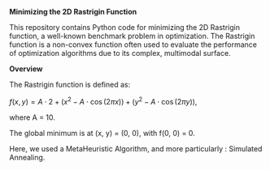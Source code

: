 **Minimizing the 2D Rastrigin Function**

This repository contains Python code for minimizing the 2D Rastrigin function, a well-known benchmark problem in optimization. The Rastrigin function is a non-convex function often used to evaluate the performance of optimization algorithms due to its complex, multimodal surface.

**Overview**

The Rastrigin function is defined as:

$f(x, y) = A \cdot 2 + (x^2 - A \cdot \cos(2 \pi x)) + (y^2 - A \cdot \cos(2 \pi y)),$

where A = 10.

The global minimum is at (x, y) = (0, 0), with f(0, 0) = 0.

Here, we used a MetaHeuristic Algorithm, and more particularly : Simulated Annealing.
